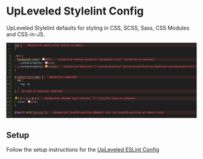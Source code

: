 # UpLeveled Stylelint Config

UpLeveled Stylelint defaults for styling in CSS, SCSS, Sass, CSS Modules and CSS-in-JS.

<img src="stylelint-error-example.webp" alt="Screenshot of errors and warnings generated by this configuration" />

## Setup

Follow the setup instructions for the [UpLeveled ESLint Config](https://www.npmjs.com/package/eslint-config-upleveled)
